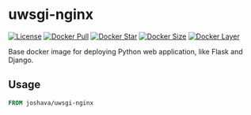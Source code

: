 # uwsgi-nginx

[![License][license_md]][license]
[![Docker Pull][docker_pull]][docker]
[![Docker Star][docker_star]][docker]
[![Docker Size][docker_size]][docker]
[![Docker Layer][docker_layer]][docker]

Base docker image for deploying Python web application, like Flask and Django.

## Usage

```dockerfile
FROM joshava/uwsgi-nginx
```

[docker]: https://cloud.docker.com/u/joshava/repository/docker/joshava/uwsgi-nginx
[docker_pull]: https://img.shields.io/docker/pulls/joshava/uwsgi-nginx.svg
[docker_star]: https://img.shields.io/docker/stars/_/ubuntu.svg
[docker_size]: https://img.shields.io/microbadger/image-size/joshava/uwsgi-nginx.svg
[docker_layer]: https://img.shields.io/microbadger/layers/joshava/uwsgi-nginx.svg
[license]: https://github.com/joshava/uwsgi-nginx/blob/master/LICENSE
[license_md]: https://img.shields.io/github/license/joshava/uwsgi-nginx.svg
